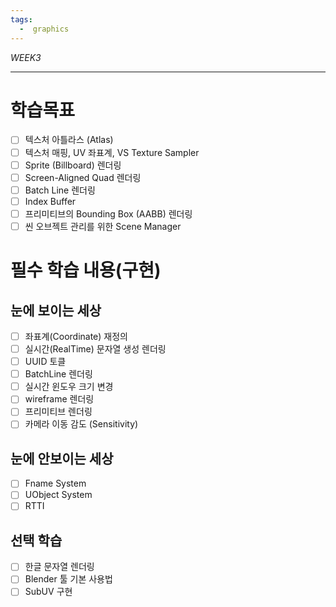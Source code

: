 ```yaml
---
tags:
  -  graphics
---
```


_WEEK3_

---

# 학습목표

- [ ] 텍스처 아틀라스 (Atlas)
- [ ] 텍스처 매핑, UV 좌표계, VS Texture Sampler
- [ ] Sprite (Billboard) 렌더링
- [ ] Screen-Aligned Quad 렌더링
- [ ] Batch Line 렌더링
- [ ] Index Buffer
- [ ] 프리미티브의 Bounding Box (AABB) 렌더링
- [ ] 씬 오브젝트 관리를 위한 Scene Manager

# 필수 학습 내용(구현)

## 눈에 보이는 세상

- [ ] 좌표계(Coordinate) 재정의
- [ ] 실시간(RealTime) 문자열 생성 렌더링
- [ ] UUID 토클
- [ ] BatchLine 렌더링
- [ ] 실시간 윈도우 크기 변경
- [ ] wireframe 렌더링
- [ ] 프리미티브 렌더링
- [ ] 카메라 이동 감도 (Sensitivity)

## 눈에 안보이는 세상

- [ ] Fname System
- [ ] UObject System
- [ ] RTTI

## 선택 학습

- [ ] 한글 문자열 렌더링
- [ ] Blender 툴 기본 사용법
- [ ] SubUV 구현